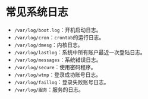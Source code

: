 # 常见系统日志

- `/var/log/boot.log`：开机启动日志。
- `/var/log/cron`：`crontab`的运行日志。
- `/var/log/dmesg`：内核日志。
- `/var/log/lastlog`：系统中所有账户最近一次登陆日志。
- `/var/log/messages`：系统错误日志。
- `/var/log/secure`：使用密码程序。
- `/var/log/wtmp`：登录成功账号日志。
- `/var/log/faillog`：登录失败账号日志。
- `/var/log/服务`：服务的日志。
